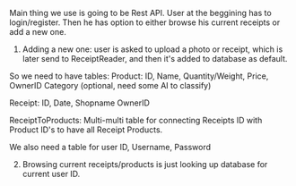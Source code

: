 Main thing we use is going to be Rest API. User at the beggining has to login/register. Then he has option to either browse his current receipts or add a new one. 

1. Adding a new one: user is asked to upload a photo or receipt, which is later send to ReceiptReader, and then it's added to database as default.

So we need to have tables:
Product: 
ID,
Name, 
Quantity/Weight,
Price,
OwnerID
Category (optional, need some AI to classify)

Receipt:
ID,
Date,
Shopname
OwnerID

ReceiptToProducts:
Multi-multi table for connecting Receipts ID with Product ID's to have all Receipt Products.

We also need a table for user
ID,
Username,
Password

2. Browsing current receipts/products is just looking up database for current user ID. 

